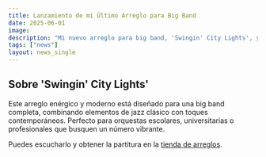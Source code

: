 ```yaml
---
title: Lanzamiento de mi Último Arreglo para Big Band
date: 2025-06-01
image:
description: "Mi nuevo arreglo para big band, 'Swingin' City Lights', ya está disponible para descarga y licencia."
tags: ["news"]
layout: news_single
---
```

## Sobre 'Swingin' City Lights'

Este arreglo enérgico y moderno está diseñado para una big band completa, combinando elementos de jazz clásico con toques contemporáneos. Perfecto para orquestas escolares, universitarias o profesionales que busquen un número vibrante.

Puedes escucharlo y obtener la partitura en la [tienda de arreglos](/shop/).